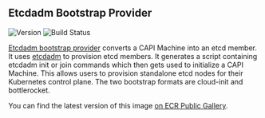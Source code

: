 ## **Etcdadm Bootstrap Provider**
![Version](https://img.shields.io/badge/version-v1.0.13-blue)
![Build Status](https://codebuild.us-west-2.amazonaws.com/badges?uuid=eyJlbmNyeXB0ZWREYXRhIjoiVjVpNkZxSkZLbFBTZU1RNXZHY0pnREo1VDBVKzFDTEoybVdyd0VYUGNkV0RYQjdwdEM0VGtqMkxlbTdTeDdPT1NKbDRaYWdzdFE3NlFPcWowUUMzcWdnPSIsIml2UGFyYW1ldGVyU3BlYyI6Inlyd044bVFENkpiWU1JT08iLCJtYXRlcmlhbFNldFNlcmlhbCI6MX0%3D&branch=main)

[Etcdadm bootstrap provider](https://github.com/aws/etcdadm-bootstrap-provider) converts a CAPI Machine into an etcd member. It uses [etcdadm](https://github.com/kubernetes-sigs/etcdadm) to provision etcd members. It generates a script containing etcdadm init or join commands which then gets used to initialize a CAPI Machine. 
This allows users to provision standalone etcd nodes for their Kubernetes control plane.
The two bootstrap formats are cloud-init and bottlerocket.

You can find the latest version of this image [on ECR Public Gallery](https://gallery.ecr.aws/eks-anywhere/aws/etcdadm-bootstrap-provider).
